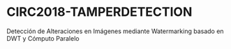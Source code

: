 # CIRC2018-TAMPERDETECTION
Detección de Alteraciones en Imágenes mediante Watermarking basado en DWT y Cómputo Paralelo
